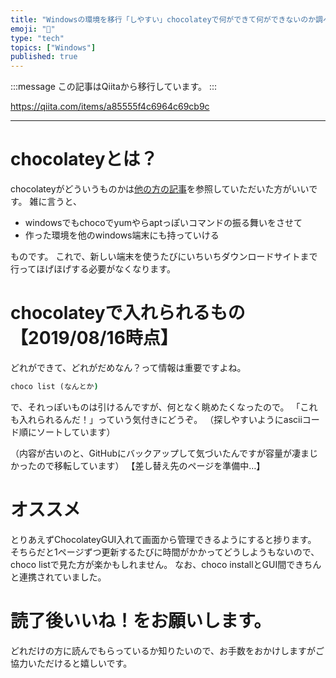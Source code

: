 ```yaml
---
title: "Windowsの環境を移行「しやすい」chocolateyで何ができて何ができないのか調べてみた"
emoji: "📝"
type: "tech"
topics: ["Windows"]
published: true
---
```


:::message
この記事はQiitaから移行しています。
:::

https://qiita.com/items/a85555f4c6964c69cb9c

---

# chocolateyとは？

chocolateyがどういうものかは[他の方の記事](https://qiita.com/kangetsu121/items/b6352b547cd32e71bc65)を参照していただいた方がいいです。
雑に言うと、

* windowsでもchocoでyumやらaptっぽいコマンドの振る舞いをさせて
* 作った環境を他のwindows端末にも持っていける

ものです。
これで、新しい端末を使うたびにいちいちダウンロードサイトまで行ってほげほげする必要がなくなります。

# chocolateyで入れられるもの 【2019/08/16時点】
どれができて、どれがだめなん？って情報は重要ですよね。

``` cmd
choco list (なんとか)
```

で、それっぽいものは引けるんですが、何となく眺めたくなったので。
「これも入れられるんだ！」っていう気付きにどうぞ。
（探しやすいようにasciiコード順にソートしています）

（内容が古いのと、GitHubにバックアップして気づいたんですが容量が凄まじかったので移転しています）
【差し替え先のページを準備中…】

# オススメ
とりあえずChocolateyGUI入れて画面から管理できるようにすると捗ります。
そちらだと1ページずつ更新するたびに時間がかかってどうしようもないので、choco listで見た方が楽かもしれません。
なお、choco installとGUI間できちんと連携されていました。

# 読了後いいね！をお願いします。
どれだけの方に読んでもらっているか知りたいので、お手数をおかけしますがご協力いただけると嬉しいです。


